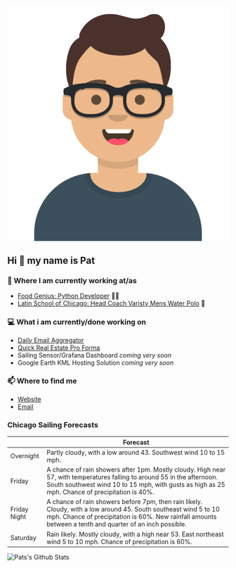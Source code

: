[![Social banner for p-j-falconer](https://raw.githubusercontent.com/P-J-FALCONER/P-J-FALCONER/master/assets/avataaars.svg)](https://patfalconer.com/)
## Hi :wave: my name is Pat

### 💼 Where I am currently working at/as
- [Food Genius: Python Developer](https://getfoodgenius.com/) 🍔🐍
- [Latin School of Chicago: Head Coach Varisty Mens Water Polo](https://www.latinschool.org/) 🤽


### 💻 What i am currently/done working on
 - [Daily Email Aggregator](https://github.com/P-J-FALCONER/dott_daily_mail)
 - [Quick Real Estate Pro Forma](https://github.com/P-J-FALCONER/henry)
 - Sailing Sensor/Grafana Dashboard *coming very soon*
 - Google Earth KML Hosting Solution *coming very soon*

### 📫 Where to find me
 - [Website](https://patfalconer.com/)
 - [Email](mailto:patrick.j.falconer@gmail.com)


### Chicago Sailing Forecasts
|   | Forecast  |
|---|---|
| Overnight | Partly cloudy, with a low around 43. Southwest wind 10 to 15 mph. |
| Friday | A chance of rain showers after 1pm. Mostly cloudy. High near 57, with temperatures falling to around 55 in the afternoon. South southwest wind 10 to 15 mph, with gusts as high as 25 mph. Chance of precipitation is 40%. |
| Friday Night | A chance of rain showers before 7pm, then rain likely. Cloudy, with a low around 45. South southeast wind 5 to 10 mph. Chance of precipitation is 60%. New rainfall amounts between a tenth and quarter of an inch possible. |
| Saturday | Rain likely. Mostly cloudy, with a high near 53. East northeast wind 5 to 10 mph. Chance of precipitation is 60%. |

![Pats's Github Stats](https://github-readme-stats.vercel.app/api?username=p-j-falconer&show_icons=true&theme=radical)
